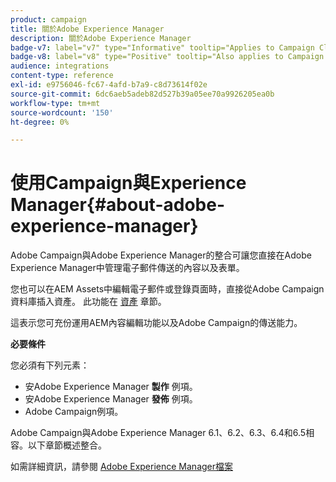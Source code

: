 ```yaml
---
product: campaign
title: 關於Adobe Experience Manager
description: 關於Adobe Experience Manager
badge-v7: label="v7" type="Informative" tooltip="Applies to Campaign Classic v7"
badge-v8: label="v8" type="Positive" tooltip="Also applies to Campaign v8"
audience: integrations
content-type: reference
exl-id: e9756046-fc67-4afd-b7a9-c8d73614f02e
source-git-commit: 6dc6aeb5adeb82d527b39a05ee70a9926205ea0b
workflow-type: tm+mt
source-wordcount: '150'
ht-degree: 0%

---
```


# 使用Campaign與Experience Manager{#about-adobe-experience-manager}



Adobe Campaign與Adobe Experience Manager的整合可讓您直接在Adobe Experience Manager中管理電子郵件傳送的內容以及表單。

您也可以在AEM Assets中編輯電子郵件或登錄頁面時，直接從Adobe Campaign資料庫插入資產。 此功能在 [資產](../../integrations/using/sharing-assets-with-adobe-experience-cloud.md) 章節。

這表示您可充份運用AEM內容編輯功能以及Adobe Campaign的傳送能力。

**必要條件**

您必須有下列元素：

* 安Adobe Experience Manager **製作** 例項。
* 安Adobe Experience Manager **發佈** 例項。
* Adobe Campaign例項。

Adobe Campaign與Adobe Experience Manager 6.1、6.2、6.3、6.4和6.5相容。以下章節概述整合。

如需詳細資訊，請參閱 [Adobe Experience Manager檔案](https://experienceleague.adobe.com/docs/experience-manager-65/classic-ui/campaign/classic-personalization-ac-campaign.html)
